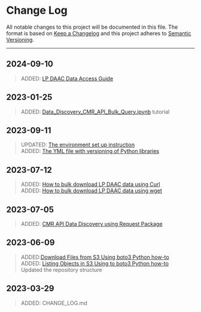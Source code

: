 
# Change Log
All notable changes to this project will be documented in this file. 
The format is based on [Keep a Changelog](http://keepachangelog.com/)
and this project adheres to [Semantic Versioning](http://semver.org/).
_________________________________________________________________________

## 2024-09-10
>
> ADDED: [LP DAAC Data Access Guide](/guides/NASA_LPDAAC_Data_Access_Guide.md)
>

## 2023-01-25
>
> ADDED: [Data_Discovery_CMR_API_Bulk_Query.ipynb](/python/tutorials/Data_Discovery_CMR_API_Bulk_Query.ipynb) tutorial

## 2023-09-11
>
> UPDATED: [The environment set up instruction](setup/setup_instructions_python.md)  
> ADDED: [The YML file with versioning of Python libraries](setup/lpdaac_windows.yml)  

## 2023-07-12  
>
> ADDED: [How to bulk download LP DAAC data using Curl](guides/bulk_download_using_curl.md)  
> ADDED: [How to bulk download LP DAAC data using wget](guides/bulk_download_using_wget.md)  

## 2023-07-05  
>
> ADDED: [CMR API Data Discovery using Request Package](python/tutorials/Data_Discovery_CMR_API_Request.ipynb)  

## 2023-06-09  
>
> ADDED:[Download Files from S3 Using boto3 Python how-to](python/how-tos/Earthdata_Cloud__Download_file_from_S3.ipynb)  
> ADDED: [Listing Objects in S3 Using to boto3 Python how-to](python/how-tos/Earthdata_Cloud__List_bucket_objects.ipynb)  
> Updated the repository structure  

## 2023-03-29
>  
> ADDED: CHANGE_LOG.md
